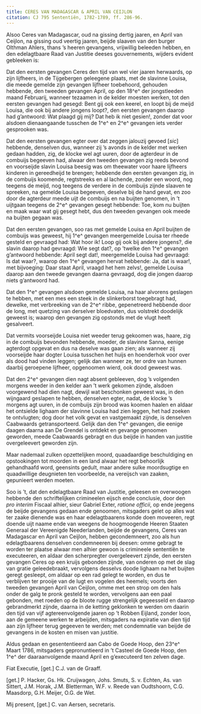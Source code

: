 ```yaml
---
title: CERES VAN MADAGASCAR & APRIL VAN CEIJLON
citation: CJ 795 Sententiën, 1782-1789, ff. 286-96.
---
```


Alsoo Ceres van Madagascar, oud na gissing dertig jaaren, en April van Ceijlon, na gissing oud veertig jaaren, beijde slaaven van den burger Olthman Ahlers, thans ’s heeren gevangens, vrijwillig beleeden hebben, en den edelagtbaare Raad van Justitie deeses gouvernements, wijders evident gebleeken is:

Dat den eersten gevangen Ceres den tijd van wel vier jaaren herwaards, op zijn lijfheers, in de Tijgebergen geleegene plaats, met de slavinne Louisa, die meede gemelde zijn gevangen lijfheer toebehoord, gehouden hebbende, den tweeden gevangen April, op den 18^e^ der jongstleeden maand Februarij, wanneer tezaamen in de kelder moesten werken, tot den eersten gevangen had gesegd: Bent gij ook een keerel, en loopt bij de meijd Louisa, die ook bij andere jongens loopt?, den eersten gevangen daarop had g’antwoord: Wat plaagd gij mij? Dat heb ik niet gesien!, zonder dat voor alsdoen dienaangaande tusschen de 1^e^ en 2^e^ gevangen iets verder gesprooken was.

Dat den eersten gevangen egter over dat zeggen jalouzij gevoed \[*sic*\] hebbende, denselven dus, wanneer zij ’s avonds in de kelder met werken gedaan hadden, zig, de klocke wel agt uuren, door de agterdeur in de combuijs begeeven had, alwaar den tweeden gevangen zig reeds bevond en voorseijde slavin Louisa beesig was om theewater voor haare lijfheers kinderen in gereedheijd te brengen; hebbende den eersten gevangen zig, in de combuijs koomende, regtstreeks en al lachende, zonder een woord, nog teegens de meijd, nog teegens de verdere in de combuijs zijnde slaaven te spreeken, na gemelde Louisa begeeven, deselve bij de hand gevat, en zoo door de agterdeur meede uijt de combuijs en na buijten genomen, in ’t uijtgaan teegens de 2^e^ gevangen gesegt hebbende: Toe, kom nu buijten en maak waar wat gij gesegt hebt, dus den tweeden gevangen ook meede na buijten gegaan was.

Dat den eersten gevangen, soo ras met gemelde Louisa en April buijten de combuijs was geweest, hij 1^e^ gevangen meergemelde Louisa ter rheede gesteld en gevraagd had: Wat hoor ik! Loop gij ook bij andere jongens?, die slavin daarop had gevraagd: Wie segt dat?, op ’twelke den 1^e^ gevangen g’antwoord hebbende: April segt dat!, meergemelde Louisa had gevraagd: Is dat waar?, waarop den 1^e^ gevangen hervat hebbende: Ja, dat is waar!, met bijvoeging: Daar staat April, vraagd het hem zelvs!, gemelde Louisa daarop aan den tweede gevangen daarna gevraagd, dog die jongen daarop niets g’antwoord had.

Dat den 1^e^ gevangen alsdoen gemelde Louisa, na haar alvorens geslagen te hebben, met een mes een steek in de slinkerborst toegebragt had, dewelke, met verbreeking van de 2^e^ ribbe, gepenetreerd hebbende door de long, met quetzing van derselver bloedvaten, dus volstrekt doodelijk geweest is; waarop den gevangen zig opstonds met de vlugt heeft gesalveert.

Dat vermits voorseijde Louisa niet weeder terug gekoomen was, haare, zig in de combuijs bevonden hebbende, moeder, de slavinne Sanna, eenige agterdogt opgevat en dus na deselve was gaan zien; als wanneer zij voorseijde haar dogter Louisa tusschen het huijs en hoenderhok voor over als dood had vinden leggen; gelijk dan wanneer ze, ter ordre van hunnen daarbij geroepene lijfheer, opgenoomen wierd, ook dood geweest was.

Dat den 2^e^ gevangen dien nagt absent gebleeven, dog ’s volgenden morgens weeder in den kelder aan ’t werk gekomen zijnde, alsdoen voorgewend had dien nagt, dewijl wat beschonken geweest was, in den wijngaard geslapen te hebben, denselven egter, nadat, de klocke ’s morgens agt uuren, in de combuijs zijn brood was koomen haalen en aldaar het ontsielde lighaam der slavinne Louisa had zien leggen, het had zoeken te ontvlugten; dog door het volk gevat en vastgemaakt zijnde, is denselven Caabwaards getransporteerd. Gelijk dan den 1^e^ gevangen, die eenige daagen daarna aan De Grendel is ontdekt en gevange genoomen geworden, meede Caabwaards gebragt en dus beijde in handen van justitie overgeleevert geworden zijn.

Maar nademaal zulken opzettelijken moord, quaadaardige beschuldiging en opstookingen tot moorden in een land alwaar het regt behoorlijk gehandhaafd word, geensints gedult, maar andere sulke moordsugtige en quaadwillige deugnieten ten voorbeelde, na vereijsch van zaaken, gepunieert werden moeten.

Soo is ’t, dat den edelagtbaare Raad van Justitie, geleesen en overwoogen hebbende den schriftelijken crimineelen eijsch ende conclusie, door den *pro interim* Fiscaal alhier, sieur Gabriel Exter, *ratione officii*, op ende jeegens de beijde gevangens gedaan ende genoomen, mitsgaders gelet op alles wat ter zaake dienende was en haar edelagtbaarens konde doen moveeren, regt doende uijt naame ende van weegens de hoogmoogende Heeren Staaten Generaal der Vereenigde Neederlanden, beijde de gevangens, Ceres van Madagascar en April van Ceijlon, hebben gecondemneert, zoo als hun edelagtbaarens denselven condemneeren bij deesen: omme gebragt te worden ter plaatse alwaar men alhier gewoon is crimineele sententiën te executeeren, en aldaar den scherpregter overgeleevert zijnde, den eersten gevangen Ceres op een kruijs gebonden zijnde, van onderen op met de slag van gratie geleedebraakt, vervolgens desselvs doode lighaam na het buijten geregt gesleept, om aldaar op een rad gelegt te worden, en dus te verblijven ter prooije van de lugt en vogelen des heemels; voorts den tweeden gevangen April van Ceijlon, omme met een strop om den hals onder de galg te pronk gesteld te worden, vervolgens aan een paal gebonden, met roeden op de bloote rugge strengelijk gegeesseld en daarop gebrandmerkt zijnde, daarna in de ketting geklonken te werden om daarin den tijd van vijf agtereenvolgende jaaren op ’t Robben Eijland, zonder loon, aan de gemeene werken te arbeijden, mitsgaders na expiratie van dien tijd aan zijn lijfheer terug gegeeven te werden; met condemnatie van beijde de gevangens in de kosten en misen van justitie.

Aldus gedaan en gesententieerd aan Cabo de Goede Hoop, den 23^e^ Maart 1786, mitsgaders gepronuntieerd in ’t Casteel de Goede Hoop, den 1^e^ der daaraanvolgende maand April en g’executeerd ten zelven dage.

Fiat Executie, \[get.\] C.J. van de Graaff.

\[get.\] P. Hacker, Gs. Hk. Cruijwagen, Johs. Smuts, S. v. Echten, As. van Sittert, J.M. Horak, J.M. Bletterman, W.F. v. Reede van Oudtshoorn, C.G. Maasdorp, G.H. Meijer, O.G. de Wet.

Mij present, \[get.\] C. van Aersen, secretaris.
